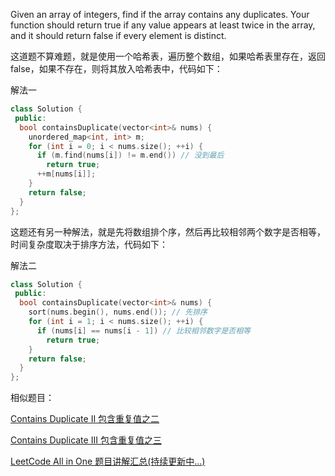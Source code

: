 Given an array of integers, find if the array contains any duplicates. Your function should return true if any value appears at least twice in the array, and it should return false if every element is distinct.

这道题不算难题，就是使用一个哈希表，遍历整个数组，如果哈希表里存在，返回false，如果不存在，则将其放入哈希表中，代码如下：

解法一

```cpp
class Solution {
 public:
  bool containsDuplicate(vector<int>& nums) {
    unordered_map<int, int> m;
    for (int i = 0; i < nums.size(); ++i) {
      if (m.find(nums[i]) != m.end()) // 没到最后
        return true;
      ++m[nums[i]];
    }
    return false;
  }
};
```

这题还有另一种解法，就是先将数组排个序，然后再比较相邻两个数字是否相等，时间复杂度取决于排序方法，代码如下：

解法二

```cpp
class Solution {
 public:
  bool containsDuplicate(vector<int>& nums) {
    sort(nums.begin(), nums.end()); // 先排序
    for (int i = 1; i < nums.size(); ++i) {
      if (nums[i] == nums[i - 1]) // 比较相邻数字是否相等
        return true;
    }
    return false;
  }
};
```

相似题目：

[Contains Duplicate II 包含重复值之二](http://www.cnblogs.com/grandyang/p/4539680.html)

[Contains Duplicate III 包含重复值之三](http://www.cnblogs.com/grandyang/p/4545261.html)

[LeetCode All in One 题目讲解汇总(持续更新中...)](http://www.cnblogs.com/grandyang/p/4606334.html)
